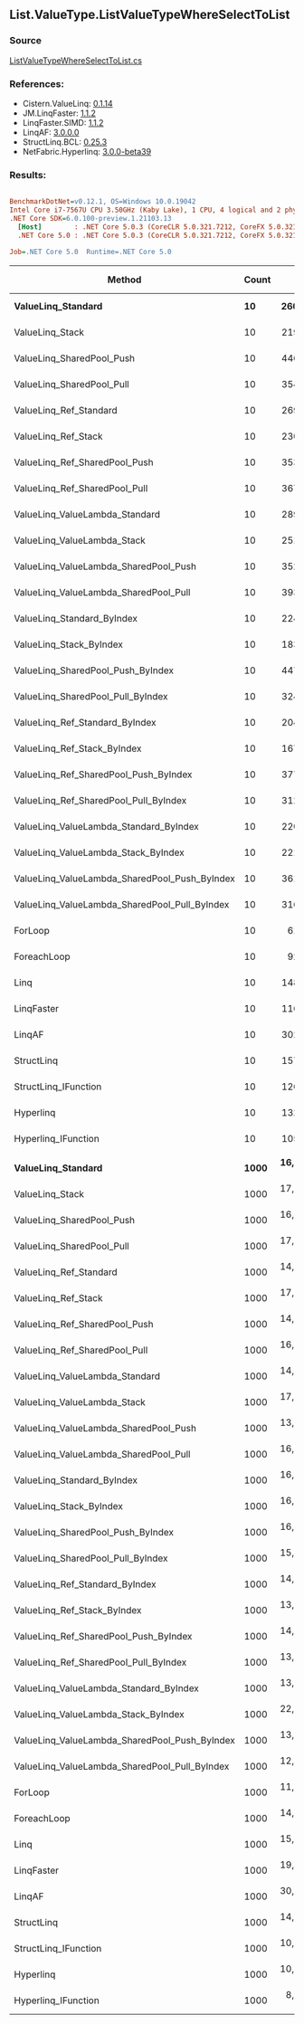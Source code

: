 ﻿## List.ValueType.ListValueTypeWhereSelectToList

### Source
[ListValueTypeWhereSelectToList.cs](../LinqBenchmarks/List/ValueType/ListValueTypeWhereSelectToList.cs)

### References:
- Cistern.ValueLinq: [0.1.14](https://www.nuget.org/packages/Cistern.ValueLinq/0.1.14)
- JM.LinqFaster: [1.1.2](https://www.nuget.org/packages/JM.LinqFaster/1.1.2)
- LinqFaster.SIMD: [1.1.2](https://www.nuget.org/packages/LinqFaster.SIMD/1.0.3)
- LinqAF: [3.0.0.0](https://www.nuget.org/packages/LinqAF/3.0.0.0)
- StructLinq.BCL: [0.25.3](https://www.nuget.org/packages/StructLinq.BCL/0.25.3)
- NetFabric.Hyperlinq: [3.0.0-beta39](https://www.nuget.org/packages/NetFabric.Hyperlinq/3.0.0-beta39)

### Results:
``` ini

BenchmarkDotNet=v0.12.1, OS=Windows 10.0.19042
Intel Core i7-7567U CPU 3.50GHz (Kaby Lake), 1 CPU, 4 logical and 2 physical cores
.NET Core SDK=6.0.100-preview.1.21103.13
  [Host]        : .NET Core 5.0.3 (CoreCLR 5.0.321.7212, CoreFX 5.0.321.7212), X64 RyuJIT
  .NET Core 5.0 : .NET Core 5.0.3 (CoreCLR 5.0.321.7212, CoreFX 5.0.321.7212), X64 RyuJIT

Job=.NET Core 5.0  Runtime=.NET Core 5.0  

```
|                                        Method | Count |         Mean |      Error |     StdDev | Ratio | RatioSD |   Gen 0 |   Gen 1 | Gen 2 | Allocated |
|---------------------------------------------- |------ |-------------:|-----------:|-----------:|------:|--------:|--------:|--------:|------:|----------:|
|                            **ValueLinq_Standard** |    **10** |    **260.21 ns** |   **0.853 ns** |   **0.756 ns** |  **4.26** |    **0.04** |  **0.0877** |       **-** |     **-** |     **184 B** |
|                               ValueLinq_Stack |    10 |    219.38 ns |   0.408 ns |   0.319 ns |  3.59 |    0.03 |  0.0880 |       - |     - |     184 B |
|                     ValueLinq_SharedPool_Push |    10 |    446.94 ns |   2.204 ns |   1.841 ns |  7.32 |    0.06 |  0.0877 |       - |     - |     184 B |
|                     ValueLinq_SharedPool_Pull |    10 |    354.70 ns |   1.355 ns |   1.201 ns |  5.81 |    0.06 |  0.0877 |       - |     - |     184 B |
|                        ValueLinq_Ref_Standard |    10 |    269.01 ns |   0.725 ns |   0.678 ns |  4.41 |    0.03 |  0.0877 |       - |     - |     184 B |
|                           ValueLinq_Ref_Stack |    10 |    230.75 ns |   0.735 ns |   0.651 ns |  3.78 |    0.04 |  0.0880 |       - |     - |     184 B |
|                 ValueLinq_Ref_SharedPool_Push |    10 |    353.44 ns |   0.924 ns |   0.772 ns |  5.79 |    0.05 |  0.0877 |       - |     - |     184 B |
|                 ValueLinq_Ref_SharedPool_Pull |    10 |    367.29 ns |   0.783 ns |   0.694 ns |  6.02 |    0.05 |  0.0877 |       - |     - |     184 B |
|                ValueLinq_ValueLambda_Standard |    10 |    289.85 ns |   2.097 ns |   1.859 ns |  4.75 |    0.05 |  0.0877 |       - |     - |     184 B |
|                   ValueLinq_ValueLambda_Stack |    10 |    251.20 ns |   1.880 ns |   1.667 ns |  4.12 |    0.04 |  0.0877 |       - |     - |     184 B |
|         ValueLinq_ValueLambda_SharedPool_Push |    10 |    352.73 ns |   0.858 ns |   0.760 ns |  5.78 |    0.05 |  0.0877 |       - |     - |     184 B |
|         ValueLinq_ValueLambda_SharedPool_Pull |    10 |    393.53 ns |   1.556 ns |   1.455 ns |  6.45 |    0.06 |  0.0877 |       - |     - |     184 B |
|                    ValueLinq_Standard_ByIndex |    10 |    224.40 ns |   1.206 ns |   1.069 ns |  3.68 |    0.04 |  0.0880 |       - |     - |     184 B |
|                       ValueLinq_Stack_ByIndex |    10 |    183.75 ns |   1.661 ns |   1.472 ns |  3.01 |    0.04 |  0.0877 |       - |     - |     184 B |
|             ValueLinq_SharedPool_Push_ByIndex |    10 |    447.86 ns |   1.698 ns |   1.505 ns |  7.34 |    0.07 |  0.0877 |       - |     - |     184 B |
|             ValueLinq_SharedPool_Pull_ByIndex |    10 |    324.39 ns |   1.454 ns |   1.135 ns |  5.31 |    0.04 |  0.0877 |       - |     - |     184 B |
|                ValueLinq_Ref_Standard_ByIndex |    10 |    204.73 ns |   0.938 ns |   0.831 ns |  3.35 |    0.03 |  0.0880 |       - |     - |     184 B |
|                   ValueLinq_Ref_Stack_ByIndex |    10 |    167.87 ns |   0.520 ns |   0.434 ns |  2.75 |    0.02 |  0.0880 |       - |     - |     184 B |
|         ValueLinq_Ref_SharedPool_Push_ByIndex |    10 |    377.33 ns |   1.092 ns |   0.968 ns |  6.18 |    0.06 |  0.0877 |       - |     - |     184 B |
|         ValueLinq_Ref_SharedPool_Pull_ByIndex |    10 |    312.96 ns |   0.872 ns |   0.816 ns |  5.13 |    0.05 |  0.0877 |       - |     - |     184 B |
|        ValueLinq_ValueLambda_Standard_ByIndex |    10 |    220.85 ns |   0.935 ns |   0.829 ns |  3.62 |    0.04 |  0.0880 |       - |     - |     184 B |
|           ValueLinq_ValueLambda_Stack_ByIndex |    10 |    221.24 ns |   1.088 ns |   0.964 ns |  3.63 |    0.03 |  0.0880 |       - |     - |     184 B |
| ValueLinq_ValueLambda_SharedPool_Push_ByIndex |    10 |    361.84 ns |   0.997 ns |   0.833 ns |  5.93 |    0.05 |  0.0877 |       - |     - |     184 B |
| ValueLinq_ValueLambda_SharedPool_Pull_ByIndex |    10 |    316.17 ns |   1.192 ns |   1.057 ns |  5.18 |    0.05 |  0.0877 |       - |     - |     184 B |
|                                       ForLoop |    10 |     61.03 ns |   0.597 ns |   0.529 ns |  1.00 |    0.00 |  0.1491 |       - |     - |     312 B |
|                                   ForeachLoop |    10 |     92.35 ns |   0.719 ns |   0.637 ns |  1.51 |    0.02 |  0.1491 |       - |     - |     312 B |
|                                          Linq |    10 |    148.00 ns |   0.929 ns |   0.869 ns |  2.43 |    0.03 |  0.3290 |       - |     - |     688 B |
|                                    LinqFaster |    10 |    116.47 ns |   1.013 ns |   0.948 ns |  1.91 |    0.02 |  0.2370 |       - |     - |     496 B |
|                                        LinqAF |    10 |    302.04 ns |   5.972 ns |   5.865 ns |  4.96 |    0.11 |  0.1488 |       - |     - |     312 B |
|                                    StructLinq |    10 |    157.16 ns |   0.426 ns |   0.377 ns |  2.58 |    0.02 |  0.1376 |       - |     - |     288 B |
|                          StructLinq_IFunction |    10 |    126.35 ns |   0.556 ns |   0.520 ns |  2.07 |    0.02 |  0.0880 |       - |     - |     184 B |
|                                     Hyperlinq |    10 |    132.34 ns |   0.613 ns |   0.574 ns |  2.17 |    0.02 |  0.0880 |       - |     - |     184 B |
|                           Hyperlinq_IFunction |    10 |    105.98 ns |   0.354 ns |   0.276 ns |  1.73 |    0.02 |  0.0880 |       - |     - |     184 B |
|                                               |       |              |            |            |       |         |         |         |       |           |
|                            **ValueLinq_Standard** |  **1000** | **16,860.72 ns** | **234.810 ns** | **208.153 ns** |  **1.50** |    **0.02** | **31.2195** |       **-** |     **-** |   **65504 B** |
|                               ValueLinq_Stack |  1000 | 17,485.68 ns | 161.855 ns | 143.480 ns |  1.56 |    0.02 | 30.2734 |       - |     - |   64112 B |
|                     ValueLinq_SharedPool_Push |  1000 | 16,622.71 ns | 196.809 ns | 184.095 ns |  1.48 |    0.02 | 15.3809 |       - |     - |   32248 B |
|                     ValueLinq_SharedPool_Pull |  1000 | 17,389.84 ns | 196.826 ns | 184.111 ns |  1.55 |    0.02 | 15.3809 |       - |     - |   32248 B |
|                        ValueLinq_Ref_Standard |  1000 | 14,475.49 ns |  82.987 ns |  77.626 ns |  1.29 |    0.01 | 31.2347 |       - |     - |   65504 B |
|                           ValueLinq_Ref_Stack |  1000 | 17,386.65 ns | 111.615 ns |  87.142 ns |  1.55 |    0.02 | 30.2734 |       - |     - |   64112 B |
|                 ValueLinq_Ref_SharedPool_Push |  1000 | 14,379.32 ns |  91.723 ns |  81.310 ns |  1.28 |    0.01 | 15.3809 |       - |     - |   32248 B |
|                 ValueLinq_Ref_SharedPool_Pull |  1000 | 16,851.22 ns |  64.649 ns |  53.985 ns |  1.50 |    0.01 | 15.3809 |       - |     - |   32248 B |
|                ValueLinq_ValueLambda_Standard |  1000 | 14,059.23 ns | 180.456 ns | 150.689 ns |  1.25 |    0.02 | 31.2347 |       - |     - |   65504 B |
|                   ValueLinq_ValueLambda_Stack |  1000 | 17,550.37 ns | 221.236 ns | 206.944 ns |  1.56 |    0.02 | 30.2734 |       - |     - |   64112 B |
|         ValueLinq_ValueLambda_SharedPool_Push |  1000 | 13,899.75 ns |  89.431 ns |  79.278 ns |  1.24 |    0.01 | 15.3809 |       - |     - |   32248 B |
|         ValueLinq_ValueLambda_SharedPool_Pull |  1000 | 16,516.57 ns | 170.113 ns | 159.123 ns |  1.47 |    0.01 | 15.3809 |       - |     - |   32248 B |
|                    ValueLinq_Standard_ByIndex |  1000 | 16,493.14 ns | 180.322 ns | 168.674 ns |  1.47 |    0.02 | 31.2195 |       - |     - |   65504 B |
|                       ValueLinq_Stack_ByIndex |  1000 | 16,386.13 ns |  86.492 ns |  76.673 ns |  1.46 |    0.01 | 30.2734 |       - |     - |   64112 B |
|             ValueLinq_SharedPool_Push_ByIndex |  1000 | 16,982.06 ns | 161.602 ns | 143.256 ns |  1.51 |    0.02 | 15.3809 |       - |     - |   32248 B |
|             ValueLinq_SharedPool_Pull_ByIndex |  1000 | 15,602.59 ns |  52.506 ns |  46.545 ns |  1.39 |    0.01 | 15.3809 |       - |     - |   32248 B |
|                ValueLinq_Ref_Standard_ByIndex |  1000 | 14,669.24 ns |  64.133 ns |  56.852 ns |  1.31 |    0.01 | 31.2347 |       - |     - |   65504 B |
|                   ValueLinq_Ref_Stack_ByIndex |  1000 | 13,629.45 ns |  76.437 ns |  59.677 ns |  1.21 |    0.01 | 30.2887 |       - |     - |   64112 B |
|         ValueLinq_Ref_SharedPool_Push_ByIndex |  1000 | 14,618.22 ns |  80.703 ns |  71.541 ns |  1.30 |    0.01 | 15.3809 |       - |     - |   32248 B |
|         ValueLinq_Ref_SharedPool_Pull_ByIndex |  1000 | 13,060.66 ns |  83.831 ns |  70.003 ns |  1.16 |    0.01 | 15.3809 |       - |     - |   32248 B |
|        ValueLinq_ValueLambda_Standard_ByIndex |  1000 | 13,784.41 ns | 116.432 ns | 103.214 ns |  1.23 |    0.01 | 31.2347 |       - |     - |   65504 B |
|           ValueLinq_ValueLambda_Stack_ByIndex |  1000 | 22,891.39 ns | 255.805 ns | 226.765 ns |  2.04 |    0.02 | 30.2887 |       - |     - |   64112 B |
| ValueLinq_ValueLambda_SharedPool_Push_ByIndex |  1000 | 13,984.25 ns |  93.220 ns |  82.637 ns |  1.25 |    0.01 | 15.3809 |       - |     - |   32248 B |
| ValueLinq_ValueLambda_SharedPool_Pull_ByIndex |  1000 | 12,989.25 ns | 125.415 ns | 117.313 ns |  1.16 |    0.01 | 15.3809 |       - |     - |   32248 B |
|                                       ForLoop |  1000 | 11,227.09 ns |  73.790 ns |  65.413 ns |  1.00 |    0.00 | 31.2347 |       - |     - |   65504 B |
|                                   ForeachLoop |  1000 | 14,113.33 ns |  59.391 ns |  52.649 ns |  1.26 |    0.01 | 31.2347 |       - |     - |   65504 B |
|                                          Linq |  1000 | 15,119.64 ns |  98.161 ns |  81.969 ns |  1.35 |    0.01 | 31.2347 |       - |     - |   65880 B |
|                                    LinqFaster |  1000 | 19,120.10 ns | 220.205 ns | 205.980 ns |  1.70 |    0.02 | 44.4336 | 11.1084 |     - |   97752 B |
|                                        LinqAF |  1000 | 30,085.60 ns | 538.100 ns | 477.011 ns |  2.68 |    0.05 | 31.2195 |       - |     - |   65504 B |
|                                    StructLinq |  1000 | 14,603.56 ns |  61.633 ns |  54.636 ns |  1.30 |    0.01 | 15.3809 |       - |     - |   32352 B |
|                          StructLinq_IFunction |  1000 | 10,312.18 ns |  53.704 ns |  47.607 ns |  0.92 |    0.01 | 15.3809 |       - |     - |   32248 B |
|                                     Hyperlinq |  1000 | 10,503.98 ns |  60.874 ns |  56.942 ns |  0.94 |    0.01 | 15.3809 |       - |     - |   32248 B |
|                           Hyperlinq_IFunction |  1000 |  8,306.00 ns |  66.954 ns |  59.353 ns |  0.74 |    0.01 | 15.3809 |       - |     - |   32248 B |
